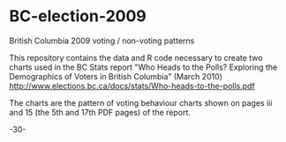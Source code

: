 BC-election-2009
================

British Columbia 2009 voting / non-voting patterns

This repository contains the data and R code necessary to create two charts used in the BC Stats report 
"Who Heads to the Polls? Exploring the Demographics of Voters in British Columbia" (March 2010)
http://www.elections.bc.ca/docs/stats/Who-heads-to-the-polls.pdf

The charts are the pattern of voting behaviour charts shown on pages iii and 15 (the 5th and 17th PDF pages) of the report.

-30-
